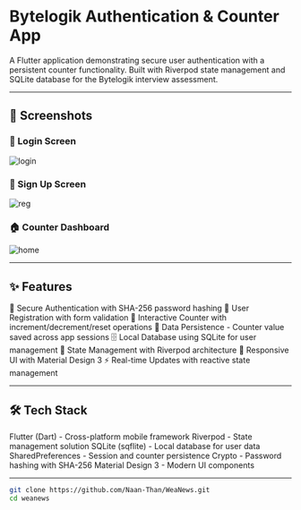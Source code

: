 # Bytelogik Authentication & Counter App

A Flutter application demonstrating secure user authentication with a persistent counter functionality. Built with Riverpod state management and SQLite database for the Bytelogik interview assessment.

---

## 📸 Screenshots

### 🔑 Login Screen
![login](https://github.com/user-attachments/assets/bbcbad85-716d-4592-97d6-aecce7046396)

### 📝 Sign Up Screen
![reg](https://github.com/user-attachments/assets/5ccdc330-7006-4c95-9486-0750b08ae8f4)

### 🏠 Counter Dashboard
![home](https://github.com/user-attachments/assets/205197ed-6c32-4fdc-9bec-70084e01ae3e)

---

## ✨ Features

🔐 Secure Authentication with SHA-256 password hashing
👤 User Registration with form validation
🔢 Interactive Counter with increment/decrement/reset operations
💾 Data Persistence - Counter value saved across app sessions
🗄️ Local Database using SQLite for user management
🎯 State Management with Riverpod architecture
📱 Responsive UI with Material Design 3
⚡ Real-time Updates with reactive state management

---

## 🛠️ Tech Stack

Flutter (Dart) - Cross-platform mobile framework
Riverpod - State management solution
SQLite (sqflite) - Local database for user data
SharedPreferences - Session and counter persistence
Crypto - Password hashing with SHA-256
Material Design 3 - Modern UI components

---


```bash
git clone https://github.com/Naan-Than/WeaNews.git
cd weanews
